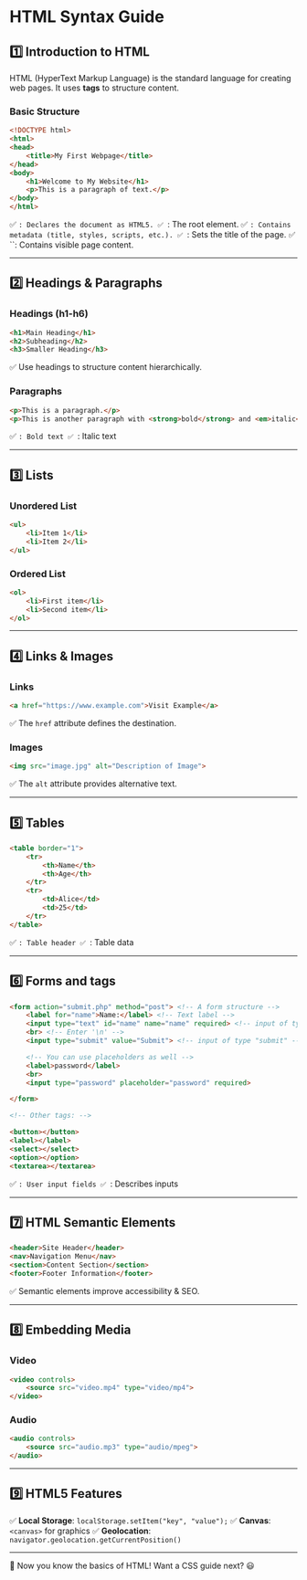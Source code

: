 # HTML Syntax Guide

## 1️⃣ Introduction to HTML

HTML (HyperText Markup Language) is the standard language for creating web pages. It uses **tags** to structure content.

### Basic Structure

```html
<!DOCTYPE html>
<html>
<head>
    <title>My First Webpage</title>
</head>
<body>
    <h1>Welcome to My Website</h1>
    <p>This is a paragraph of text.</p>
</body>
</html>
```

✅ `: Declares the document as HTML5. ✅ `: The root element. ✅ `: Contains metadata (title, styles, scripts, etc.). ✅ `: Sets the title of the page. ✅ \`\`: Contains visible page content.

---

## 2️⃣ Headings & Paragraphs

### Headings (h1-h6)

```html
<h1>Main Heading</h1>
<h2>Subheading</h2>
<h3>Smaller Heading</h3>
```

✅ Use headings to structure content hierarchically.

### Paragraphs

```html
<p>This is a paragraph.</p>
<p>This is another paragraph with <strong>bold</strong> and <em>italic</em> text.</p>
```

✅ `: Bold text ✅ `: Italic text

---

## 3️⃣ Lists

### Unordered List

```html
<ul>
    <li>Item 1</li>
    <li>Item 2</li>
</ul>
```

### Ordered List

```html
<ol>
    <li>First item</li>
    <li>Second item</li>
</ol>
```

---

## 4️⃣ Links & Images

### Links

```html
<a href="https://www.example.com">Visit Example</a>
```

✅ The `href` attribute defines the destination.

### Images

```html
<img src="image.jpg" alt="Description of Image">
```

✅ The `alt` attribute provides alternative text.

---

## 5️⃣ Tables

```html
<table border="1">
    <tr>
        <th>Name</th>
        <th>Age</th>
    </tr>
    <tr>
        <td>Alice</td>
        <td>25</td>
    </tr>
</table>
```

✅ `: Table header ✅ `: Table data

---

## 6️⃣ Forms and tags

```html
<form action="submit.php" method="post"> <!-- A form structure -->
    <label for="name">Name:</label> <!-- Text label -->
    <input type="text" id="name" name="name" required> <!-- input of type "text" -->
    <br> <!-- Enter '\n' -->
    <input type="submit" value="Submit"> <!-- input of type "submit" -->

    <!-- You can use placeholders as well -->
    <label>password</label>
    <br>
    <input type="password" placeholder="password" required>

</form>

<!-- Other tags: -->

<button></button>
<label></label>
<select></select>
<option></option>
<textarea></textarea>
```

✅ `: User input fields ✅ `: Describes inputs

---

## 7️⃣ HTML Semantic Elements

```html
<header>Site Header</header>
<nav>Navigation Menu</nav>
<section>Content Section</section>
<footer>Footer Information</footer>
```

✅ Semantic elements improve accessibility & SEO.

---

## 8️⃣ Embedding Media

### Video

```html
<video controls>
    <source src="video.mp4" type="video/mp4">
</video>
```

### Audio

```html
<audio controls>
    <source src="audio.mp3" type="audio/mpeg">
</audio>
```

---

## 9️⃣ HTML5 Features

✅ **Local Storage**: `localStorage.setItem("key", "value");` ✅ **Canvas**: `<canvas>` for graphics ✅ **Geolocation**: `navigator.geolocation.getCurrentPosition()`

---

🎉 Now you know the basics of HTML! Want a CSS guide next? 😃
